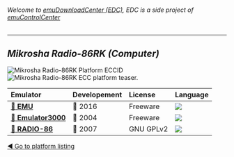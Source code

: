 ###### Welcome to [emuDownloadCenter (EDC)](https://github.com/PhoenixInteractiveNL/emuDownloadCenter/wiki/), EDC is a side project of [emuControlCenter](https://github.com/PhoenixInteractiveNL/emuControlCenter/wiki/)
***
## _Mikrosha Radio-86RK (Computer)_
![](https://raw.githubusercontent.com/wiki/PhoenixInteractiveNL/emuDownloadCenter/images_platform/ecc_r86rk_cell.png "Mikrosha Radio-86RK Platform ECCID")
![](https://raw.githubusercontent.com/wiki/PhoenixInteractiveNL/emuDownloadCenter/images_platform/ecc_r86rk_teaser.png "Mikrosha Radio-86RK ECC platform teaser.")

| Emulator | Developement | License | Language |
|:---------|:-------------|:--------|:---------|
| [:file_folder: **EMU**](https://github.com/PhoenixInteractiveNL/emuDownloadCenter/wiki/Emulator-emu#menu) | :large_blue_circle: 2016 | Freeware | ![](https://raw.githubusercontent.com/wiki/PhoenixInteractiveNL/emuDownloadCenter/images_flags/icon_flag_EN_24.png) |
| [:file_folder: **Emulator3000**](https://github.com/PhoenixInteractiveNL/emuDownloadCenter/wiki/Emulator-emulator3000#menu) | :red_circle: 2004 | Freeware | ![](https://raw.githubusercontent.com/wiki/PhoenixInteractiveNL/emuDownloadCenter/images_flags/icon_flag_EN_24.png) |
| [:file_folder: **RADIO-86**](https://github.com/PhoenixInteractiveNL/emuDownloadCenter/wiki/Emulator-radio86#menu) | :red_circle: 2007 | GNU GPLv2 | ![](https://raw.githubusercontent.com/wiki/PhoenixInteractiveNL/emuDownloadCenter/images_flags/icon_flag_EN_24.png) |

[:arrow_backward: Go to platform listing](https://github.com/PhoenixInteractiveNL/emuDownloadCenter/wiki/EDC-Platform-List)
